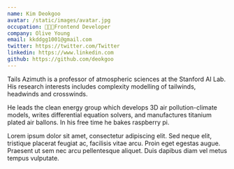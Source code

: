 ```yaml
---
name: Kim Deokgoo
avatar: /static/images/avatar.jpg
occupation: 🧑🏻‍💻Frontend Developer
company: Olive Young
email: kkddgg1001@gmail.com
twitter: https://twitter.com/Twitter
linkedin: https://www.linkedin.com
github: https://github.com/deokgoo
---
```


Tails Azimuth is a professor of atmospheric sciences at the Stanford AI Lab. His research interests includes complexity modelling of tailwinds, headwinds and crosswinds.

He leads the clean energy group which develops 3D air pollution-climate models, writes differential equation solvers, and manufactures titanium plated air ballons. In his free time he bakes raspberry pi.

Lorem ipsum dolor sit amet, consectetur adipiscing elit. Sed neque elit, tristique placerat feugiat ac, facilisis vitae arcu. Proin eget egestas augue. Praesent ut sem nec arcu pellentesque aliquet. Duis dapibus diam vel metus tempus vulputate.
